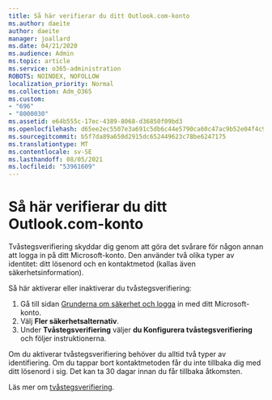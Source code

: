 ```yaml
---
title: Så här verifierar du ditt Outlook.com-konto
ms.author: daeite
author: daeite
manager: joallard
ms.date: 04/21/2020
ms.audience: Admin
ms.topic: article
ms.service: o365-administration
ROBOTS: NOINDEX, NOFOLLOW
localization_priority: Normal
ms.collection: Adm_O365
ms.custom:
- "696"
- "8000030"
ms.assetid: e64b555c-17ec-4389-8068-d36850f09bd3
ms.openlocfilehash: d65ee2ec5507e3a691c5db6c44e5790ca60c47ac9b52e04f4c9052bf9503402d
ms.sourcegitcommit: b5f7da89a650d2915dc652449623c78be6247175
ms.translationtype: MT
ms.contentlocale: sv-SE
ms.lasthandoff: 08/05/2021
ms.locfileid: "53961609"
---
```

# <a name="how-to-verify-your-outlookcom-account"></a>Så här verifierar du ditt Outlook.com-konto

Tvåstegsverifiering skyddar dig genom att göra det svårare för någon annan att logga in på ditt Microsoft-konto. Den använder två olika typer av identitet: ditt lösenord och en kontaktmetod (kallas även säkerhetsinformation).
  
Så här aktiverar eller inaktiverar du tvåstegsverifiering:
  
1. Gå till sidan [Grunderna om säkerhet och logga](https://go.microsoft.com/fwlink/?linkid=842325) in med ditt Microsoft-konto.
2. Välj **Fler säkerhetsalternativ**.
3. Under **Tvåstegsverifiering** väljer **du Konfigurera tvåstegsverifiering** och följer instruktionerna.

Om du aktiverar tvåstegsverifiering behöver du alltid två typer av identifiering. Om du tappar bort kontaktmetoden får du inte tillbaka dig med ditt lösenord i sig. Det kan ta 30 dagar innan du får tillbaka åtkomsten.
  
Läs mer om [tvåstegsverifiering](https://go.microsoft.com/fwlink/?linkid=872270).
  